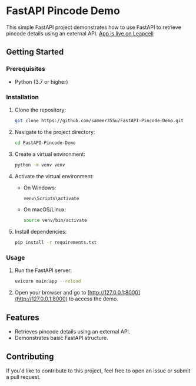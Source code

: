 # FastAPI Pincode Demo

This simple FastAPI project demonstrates how to use FastAPI to retrieve pincode details using an external API.
[App is live on Leapcell](https://fastapi-pincode.leapcell.app)

## Getting Started

### Prerequisites

- Python (3.7 or higher)

### Installation

1. Clone the repository:

    ```bash
    git clone https://github.com/sameer355u/FastAPI-Pincode-Demo.git
    ```

2. Navigate to the project directory:

    ```bash
    cd FastAPI-Pincode-Demo
    ```

3. Create a virtual environment:

    ```bash
    python -m venv venv
    ```

4. Activate the virtual environment:

    - On Windows:

        ```bash
        venv\Scripts\activate
        ```

    - On macOS/Linux:

        ```bash
        source venv/bin/activate
        ```

5. Install dependencies:

    ```bash
    pip install -r requirements.txt
    ```

### Usage

1. Run the FastAPI server:

    ```bash
    uvicorn main:app --reload
    ```

2. Open your browser and go to [http://127.0.0.1:8000](http://127.0.0.1:8000) to access the demo.

## Features

- Retrieves pincode details using an external API.
- Demonstrates basic FastAPI structure.

## Contributing

If you'd like to contribute to this project, feel free to open an issue or submit a pull request.
